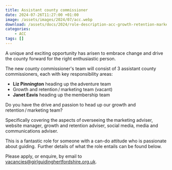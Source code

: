 ```yaml
---
title: Assistant county commissioner
date: 2024-07-26T11:27:00 +01:00
image: /assets/images/2024/07/acc.webp
download: /assets/docs/2024/role-description-acc-growth-retention-marketing-team.pdf
categories: 
    - ACC
tags: []
---
```

A unique and exciting opportunity has arisen to embrace change and drive the county forward for the right enthusiastic person.  

The new county commissioner's team will consist of 3 assistant county commissioners, each with key responsibility areas:

- **Liz Pinnington** heading up the adventure team
- Growth and retention / marketing team (vacant)
- **Janet Eavis** heading up the membership team

Do you have the drive and passion to head up our growth and retention / marketing team?

Specifically covering the aspects of overseeing the marketing adviser, website manager, growth and retention adviser, social media, media and communications adviser.  

This is a fantastic role for someone with a can-do attitude who is passionate about guiding.  Further details of what the role entails can be found below.

Please apply, or enquire, by email to <vacancies@girlguidinghertfordshire.org.uk>.
